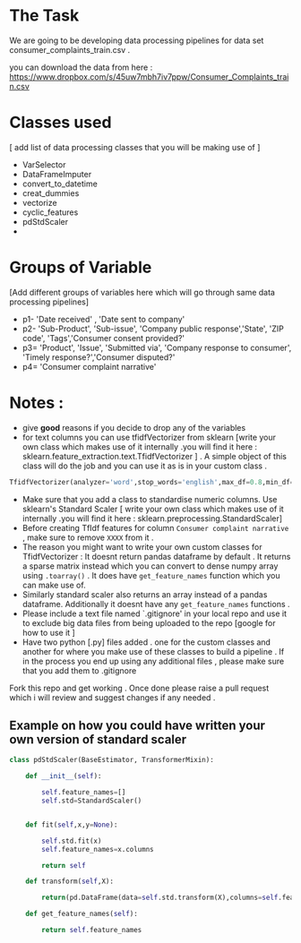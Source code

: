# The Task 

We are going to be developing data processing pipelines for data set consumer_complaints_train.csv . 

you can download the data from here : https://www.dropbox.com/s/45uw7mbh7iv7ppw/Consumer_Complaints_train.csv

# Classes used 
[ add list of data processing classes that you will be making use of ]

* VarSelector 
* DataFrameImputer
* convert_to_datetime
* creat_dummies
* vectorize
* cyclic_features
* pdStdScaler
*

# Groups of Variable 
[Add different groups of variables here which will go through same data processing pipelines]

* p1- 'Date received' , 'Date sent to company'
* p2- 'Sub-Product', 'Sub-issue', 'Company public response','State', 'ZIP code', 'Tags','Consumer consent provided?'
* p3= 'Product', 'Issue', 'Submitted via', 'Company response to consumer', 'Timely response?','Consumer disputed?'
* p4= 'Consumer complaint narrative'
                            

# Notes : 

* give **good** reasons if you decide to drop any of the variables 
* for text columns you can use tfidfVectorizer from sklearn [write your own class which makes use of it internally .you will find it here : sklearn.feature_extraction.text.TfidfVectorizer ] . A simple object of this class will do the job and you can use it as is in your custom class .

```python
TfidfVectorizer(analyzer='word',stop_words='english',max_df=0.8,min_df=0.01,max_features=200)
```
* Make sure that you add a class to standardise numeric columns. Use sklearn's Standard Scaler [ write your own class which makes use of it internally .you will find it here : sklearn.preprocessing.StandardScaler] 
* Before creating TfIdf features for column `Consumer complaint narrative` , make sure to remove `XXXX` from it . 
* The reason you might want to write your own custom classes for TfidfVectorizer : It doesnt return pandas dataframe by default . It returns a sparse matrix instead which you can convert to dense numpy array using `.toarray()` . It does have `get_feature_names` function which you can make use of.
* Similarly standard scaler also returns an array instead of a pandas dataframe. Additionally it doesnt have any `get_feature_names` functions . 
* Please include a text file named `.gitignore' in your local repo and use it to exclude big data files from being uploaded to the repo [google for how to use it ]
* Have two python [.py] files added . one for the custom classes and another for where you make use of these classes to build a pipeline . If in the process you end up using any additional files , please make sure that you add them to .gitignore 

Fork this repo and get working . Once done please raise a pull request which i will review and suggest changes if any needed . 

## Example on how you could have written your own version of standard scaler 

```python
class pdStdScaler(BaseEstimator, TransformerMixin):

    def __init__(self):

        self.feature_names=[]
        self.std=StandardScaler()


    def fit(self,x,y=None):

        self.std.fit(x)
        self.feature_names=x.columns

        return self

    def transform(self,X):

        return(pd.DataFrame(data=self.std.transform(X),columns=self.feature_names))

    def get_feature_names(self):

        return self.feature_names
```


